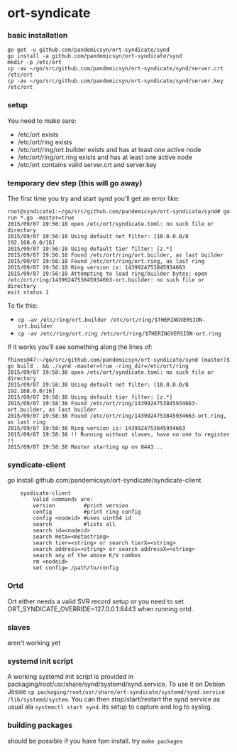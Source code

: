 # ort-syndicate

### basic installation

```
go get -u github.com/pandemicsyn/ort-syndicate/synd
go install -a github.com/pandemicsyn/ort-syndicate/synd
mkdir -p /etc/ort
cp -av ~/go/src/github.com/pandemicsyn/ort-syndicate/synd/server.crt /etc/ort
cp -av ~/go/src/github.com/pandemicsyn/ort-syndicate/synd/server.key /etc/ort
```

### setup

You need to make sure:

- /etc/ort exists
- /etc/ort/ring exists
- /etc/ort/ring/ort.builder exists and has at least one active node
- /etc/ort/ring/ort.ring exists and has at least one active node
- /etc/ort contains valid server.crt and server.key

### temporary dev step (this will go away)

The first time you try and start synd you'll get an error like:

```
root@syndicate1:~/go/src/github.com/pandemicsyn/ort-syndicate/synd# go run *.go -master=true 
2015/09/07 19:56:18 open /etc/ort/syndicate.toml: no such file or directory
2015/09/07 19:56:18 Using default net filter: [10.0.0.0/8 192.168.0.0/16]
2015/09/07 19:56:18 Using default tier filter: [z.*]
2015/09/07 19:56:18 Found /etc/ort/ring/ort.builder, as last builder
2015/09/07 19:56:18 Found /etc/ort/ring/ort.ring, as last ring
2015/09/07 19:56:18 Ring version is: 1439924753845934663
2015/09/07 19:56:18 Attempting to load ring/builder bytes: open /etc/ort/ring/1439924753845934663-ort.builder: no such file or directory
exit status 1
```

To fix this: 

- `cp -av /etc/ring/ort.builder /etc/ort/ring/$THERINGVERSION-ort.builder`
- `cp -av /etc/ring/ort.ring /etc/ort/ring/$THERINGVERSION-ort.ring`

If it works you'll see something along the lines of:

```
fhines@47:~/go/src/github.com/pandemicsyn/ort-syndicate/synd (master)$ go build . && ./synd -master=true -ring_dir=/etc/ort/ring
2015/09/07 19:58:38 open /etc/ort/syndicate.toml: no such file or directory
2015/09/07 19:58:38 Using default net filter: [10.0.0.0/8 192.168.0.0/16]
2015/09/07 19:58:38 Using default tier filter: [z.*]
2015/09/07 19:58:38 Found /etc/ort/ring/1439924753845934663-ort.builder, as last builder
2015/09/07 19:58:38 Found /etc/ort/ring/1439924753845934663-ort.ring, as last ring
2015/09/07 19:58:38 Ring version is: 1439924753845934663
2015/09/07 19:58:38 !! Running without slaves, have no one to register !!
2015/09/07 19:58:38 Master starting up on 8443...
```

### syndicate-client

go install github.com/pandemicsyn/ort-syndicate/syndicate-client


```
    syndicate-client
        Valid commands are:
        version         #print version
        config          #print ring config
        config <nodeid> #uses uint64 id
        search          #lists all
        search id=<nodeid>
        search meta=<metastring>
        search tier=<string> or search tierX=<string>
        search address=<string> or search addressX=<string>
        search any of the above K/V combos
        rm <nodeid>
        set config=./path/to/config
```

### Ortd 

Ort either needs a valid SVR record setup or you need to set ORT_SYNDICATE_OVERRIDE=127.0.0.1:8443 when running ortd.

### slaves

aren't working yet

### systemd init script

A working systemd init script is provided in packaging/root/usr/share/synd/systemd/synd.service. To use it
on Debian Jessie `cp packaging/root/usr/share/ort-syndicate/systemd/synd.service /lib/systemd/system`. You can then
stop/start/restart the synd service as usual ala `systemctl start synd`. its setup to capture and log to syslog.

### building packages

should be possible if you have fpm install. try `make packages`

